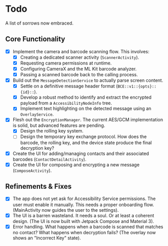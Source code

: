# Todo

A list of sorrows now embraced.

## Core Functionality

-   [x] Implement the camera and barcode scanning flow. This involves:
    -   [x] Creating a dedicated scanner activity (`ScannerActivity`).
    -   [x] Requesting camera permissions at runtime.
    -   [x] Configuring CameraX and the ML Kit barcode analyzer.
    -   [x] Passing a scanned barcode back to the calling process.
-   [x] Build out the `MessageDetectionService` to actually parse screen content.
    -   [x] Settle on a definitive message header format (`BCE::v1::{opts}::{id}::`).
    -   [x] Develop a robust method to identify and extract the encrypted payload from a `AccessibilityNodeInfo` tree.
    -   [x] Implement text highlighting on the detected message using an `OverlayService`.
-   [x] Flesh out the `EncryptionManager`. The current AES/GCM implementation is solid, but advanced features are pending.
    -   [x] Design the rolling key system.
    -   [ ] Design the temporary key exchange protocol. How does the barcode, the rolling key, and the device state produce the final decryption key?
-   [x] Create the UI for adding/managing contacts and their associated barcodes (`ContactDetailActivity`).
-   [x] Create the UI for composing and encrypting a new message (`ComposeActivity`).

## Refinements & Fixes

-   [x] The app does not yet ask for Accessibility Service permissions. The user must enable it manually. This needs a proper onboarding flow. (MainActivity now guides the user to the settings).
-   [x] The UI is a barren wasteland. It needs a soul. Or at least a coherent design. (The UI is now built with Jetpack Compose and Material 3).
-   [x] Error handling. What happens when a barcode is scanned that matches no contact? What happens when decryption fails? (The overlay now shows an "Incorrect Key" state).